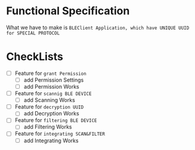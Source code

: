 # Functional Specification
What we have to make is `BLEClient Application, which have UNIQUE UUID for SPECIAL PROTOCOL`

# CheckLists
* [ ] Feature for `grant Permission`
  * [ ] add Permission Settings
  *[ ] add Permission Works
* [ ] Feature for `scannig BLE DEVICE`
  *[ ] add Scanning Works
* [ ] Feature for `decryption UUID`
  *[ ] add Decryption Works
* [ ] Feature for `filtering BLE DEVICE`
  *[ ] add Filtering Works
* [ ] Feature for `integrating SCAN&FILTER`
  *[ ] add Integrating Works
